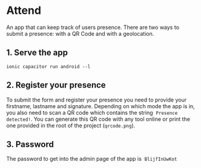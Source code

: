 # Attend
An app that can keep track of users presence. 
There are two ways to submit a presence: with a QR Code and with a geolocation. 

## 1. Serve the app
`ionic capacitor run android --l`

## 2. Register your presence
To submit the form and register your presence you need to provide your firstname, lastname and signature. Depending on which mode the app is in, you also need to scan a QR code which contains the string&nbsp;&nbsp;`Presence detected!`. You can generate this QR code with any tool online or print the one provided in the root of the project (`qrcode.png`). 

## 3. Password
The password to get into the admin page of the app is&nbsp;&nbsp;`BlijfInUwKot`
